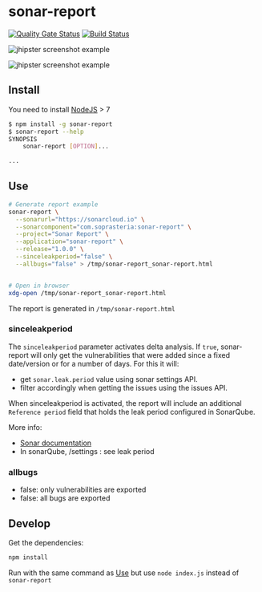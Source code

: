 # sonar-report

[![Quality Gate Status](https://sonarcloud.io/api/project_badges/measure?project=com.soprasteria.cdk%3Asonar-report&metric=alert_status)](https://sonarcloud.io/dashboard?id=com.soprasteria.cdk%3Asonar-report)
[![Build Status](https://travis-ci.org/soprasteria/sonar-report.svg?branch=master)](https://github.com/soprasteria/sonar-report)

![jhipster screenshot example](https://github.com/soprasteria/sonar-report/raw/master/screenshots/jhipster1.png "jhipster screenshot example")

![jhipster screenshot example](https://github.com/soprasteria/sonar-report/raw/master/screenshots/jhipster2.png "jhipster screenshot example")

## Install

You need to install [NodeJS](https://nodejs.org/en/) > 7

```bash
$ npm install -g sonar-report
$ sonar-report --help
SYNOPSIS
    sonar-report [OPTION]...

...
```

## Use

```bash
# Generate report example
sonar-report \
  --sonarurl="https://sonarcloud.io" \
  --sonarcomponent="com.soprasteria:sonar-report" \
  --project="Sonar Report" \
  --application="sonar-report" \
  --release="1.0.0" \
  --sinceleakperiod="false" \
  --allbugs="false" > /tmp/sonar-report_sonar-report.html


# Open in browser
xdg-open /tmp/sonar-report_sonar-report.html
```

The report is generated in `/tmp/sonar-report.html`

### sinceleakperiod

The `sinceleakperiod` parameter activates delta analysis. If `true`, sonar-report will only get the vulnerabilities that were added since a fixed date/version or for a number of days. For this it will:

- get `sonar.leak.period` value using sonar settings API.
- filter accordingly when getting the issues using the issues API.

When sinceleakperiod is activated, the report will include an additional `Reference period` field that holds the leak period configured in SonarQube.

More info:

- [Sonar documentation](https://docs.sonarqube.org/latest/user-guide/fixing-the-water-leak/ "leak period")
- In sonarQube, /settings : see leak period

### allbugs
- false: only vulnerabilities are exported
- false: all bugs are exported

## Develop

Get the dependencies:

```bash
npm install
```

Run with the same command as [Use](#use) but use `node index.js` instead of `sonar-report`
